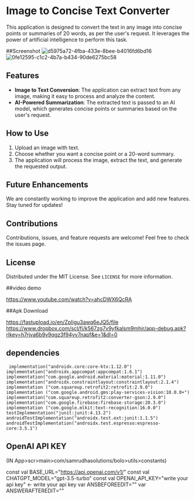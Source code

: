 




# Image to Concise Text Converter

This application is designed to convert the text in any image into concise points or summaries of 20 words, as per the user's request. It leverages the power of artificial intelligence to perform this task.


##Screenshot
![d5975a72-4fba-433e-8bee-b4016fd6bd16](https://github.com/hk973/EasyReader/assets/70455169/b9455743-f110-4818-86a9-2a7617dd2e1f)
![0fe12595-c1c2-4b7a-b434-90de6275bc58](https://github.com/hk973/EasyReader/assets/70455169/742c5ec0-770f-4d75-bce5-d7c915bf9d07)



## Features

- **Image to Text Conversion**: The application can extract text from any image, making it easy to process and analyze the content.
- **AI-Powered Summarization**: The extracted text is passed to an AI model, which generates concise points or summaries based on the user's request.

## How to Use

1. Upload an image with text.
2. Choose whether you want a concise point or a 20-word summary.
3. The application will process the image, extract the text, and generate the requested output.

## Future Enhancements

We are constantly working to improve the application and add new features. Stay tuned for updates!

## Contributions

Contributions, issues, and feature requests are welcome! Feel free to check the issues page.

## License

Distributed under the MIT License. See `LICENSE` for more information.

##video demo

https://www.youtube.com/watch?v=ahcDWX6QcRA

##Apk Download

https://fastupload.io/en/ZpIigu3awq6eJQ5/file
https://www.dropbox.com/scl/fi/k567zg7v9yfkalsm9mhjr/app-debug.apk?rlkey=h7rjva6b9v9qgz3f94yv7napf&e=1&dl=0

## dependencies
     implementation("androidx.core:core-ktx:1.12.0")
    implementation("androidx.appcompat:appcompat:1.6.1")
    implementation("com.google.android.material:material:1.11.0")
    implementation("androidx.constraintlayout:constraintlayout:2.1.4")
    implementation ("com.squareup.retrofit2:retrofit:2.9.0")
    implementation ("com.google.android.gms:play-services-vision:10.0.0+")
    implementation("com.squareup.retrofit2:converter-gson:2.9.0")
    implementation("com.google.firebase:firebase-storage:20.3.0")
    implementation ("com.google.mlkit:text-recognition:16.0.0")
    testImplementation("junit:junit:4.13.2")
    androidTestImplementation("androidx.test.ext:junit:1.1.5")
    androidTestImplementation("androidx.test.espresso:espresso-core:3.5.1")

## OpenAI API KEY 
(IN App>scr>main>com/samrudhasolutions/bolo>utils>constants)

const val BASE_URL="https://api.openai.com/v1/"
const val CHATGPT_MODEL="gpt-3.5-turbo"
const val OPENAI_API_KEY="write your api key"  <- write your api key
var ANSBEFOREEDIT=""
var ANSWERAFTEREDIT=""




